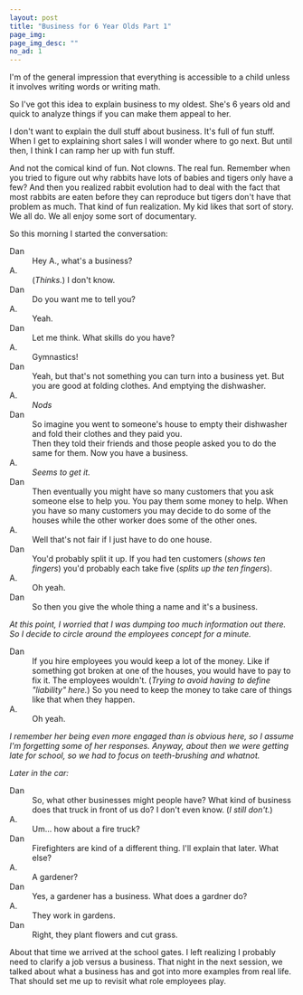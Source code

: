 ```yaml
---
layout: post
title: "Business for 6 Year Olds Part 1"
page_img: 
page_img_desc: ""
no_ad: 1
---
```


I'm of the general impression that everything is accessible to a child unless it involves writing words or writing math.

So I've got this idea to explain business to my oldest. She's 6 years old and quick to analyze things if you can make them appeal to her.

I don't want to explain the dull stuff about business. It's full of fun stuff. When I get to explaining short sales I will wonder where to go next. But until then, I think I can ramp her up with fun stuff.

And not the comical kind of fun. Not clowns. The real fun. Remember when you tried to figure out why rabbits have lots of babies and tigers only have a few? And then you realized rabbit evolution had to deal with the fact that most rabbits are eaten before they can reproduce but tigers don't have that problem as much. That kind of fun realization. My kid likes that sort of story. We all do. We all enjoy some sort of documentary.

So this morning I started the conversation:

<dt>Dan</dt>
<dd>Hey A., what's a business?</dd>

<dt>A.</dt>
<dd>(<i>Thinks.</i>) I don't know.</dd>

<dt>Dan</dt>
<dd>Do you want me to tell you?</dd>

<dt>A.</dt>
<dd>Yeah.</dd>

<dt>Dan</dt>
<dd>Let me think. What skills do you have?</dd>

<dt>A.</dt>
<dd>Gymnastics!</dd>

<dt>Dan</dt>
<dd>Yeah, but that's not something you can turn into a business yet.
    But you are good at folding clothes. And emptying the dishwasher.
</dd>

<dt>A.</dt>
<dd><i>Nods</i></dd>

<dt>Dan</dt>
<dd>
    So imagine you went to someone's house to empty their dishwasher and fold their clothes and they paid you.
</dd>
<dd>
    Then they told their friends and those people asked you to do the same for them. Now you have a business.
</dd>

<dt>A.</dt>
<dd><i>Seems to get it.</i></dd>

<dt>Dan</dt>
<dd>Then eventually you might have so many customers that you ask someone else to help you. You pay them some money to help. When you have so many customers you may decide to do some of the houses while the other worker does some of the other ones.</dd>

<dt>A.</dt>
<dd>Well that's not fair if I just have to do one house.</dd>

<dt>Dan</dt>
<dd>You'd probably split it up. If you had ten customers (<i>shows ten fingers</i>) you'd probably each take five (<i>splits up the ten fingers</i>).</dd>

<dt>A.</dt>
<dd>Oh yeah.</dd>

<dt>Dan</dt>
<dd>So then you give the whole thing a name and it's a business.</dd>

<i>At this point, I worried that I was dumping too much information out there. So I decide to circle around the employees concept for a minute.</i>

<dt>Dan</dt>
<dd>If you hire employees you would keep a lot of the money. Like if something got broken at one of the houses, you would have to pay to fix it. The employees wouldn't. (<i>Trying to avoid having to define "liability" here.</i>) So you need to keep the money to take care of things like that when they happen.</dd>

<dt>A.</dt>
<dd>Oh yeah.</dd>

<i>I remember her being even more engaged than is obvious here, so I assume I'm forgetting some of her responses. Anyway, about then we were getting late for school, so we had to focus on teeth-brushing and whatnot.</i>

<i>Later in the car:</i>

<dt>Dan</dt>
<dd>So, what other businesses might people have? What kind of business does that truck in front of us do? I don't even know. (<i>I still don't.</i>)</dd>

<dt>A.</dt>
<dd>Um... how about a fire truck?</dd>

<dt>Dan</dt>
<dd>Firefighters are kind of a different thing. I'll explain that later. What else?</dd>

<dt>A.</dt>
<dd>A gardener?</dd>

<dt>Dan</dt>
<dd>Yes, a gardener has a business. What does a gardner do?</dd>

<dt>A.</dt>
<dd>They work in gardens.</dd>

<dt>Dan</dt>
<dd>Right, they plant flowers and cut grass.</dd>

About that time we arrived at the school gates. I left realizing I probably need to clarify a job versus a business. That night in the next session, we talked about what a business has and got into more examples from real life. That should set me up to revisit what role employees play.
